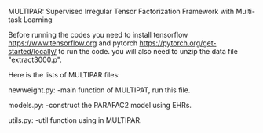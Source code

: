 MULTIPAR: Supervised Irregular Tensor Factorization Framework with Multi-task Learning

Before running the codes you need to install tensorflow https://www.tensorflow.org and pytorch https://pytorch.org/get-started/locally/ to run the code. you will also need to unzip the data file "extract3000.p".

Here is the lists of MULTIPAR files:

newweight.py: -main function of MULTIPAT, run this file.

models.py: -construct the PARAFAC2 model using EHRs.

utils.py: -util function using in MULTIPAR.
